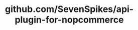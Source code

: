 ---
layout: post
title: github.com/SevenSpikes/api-plugin-for-nopcommerce
categories: link
tags: [انگلیسی, برنامه‌نویسی]
---